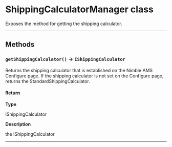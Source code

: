 # ShippingCalculatorManager class

Exposes the method for getting the shipping calculator.

---
## Methods
### `getShippingCalculator()` → `IShippingCalculator`

Returns the shipping calculator that is established on the Nimble AMS Configure page. If the shipping calculator is not set on the Configure page, returns the StandardShippingCalculator.

#### Return

**Type**

IShippingCalculator

**Description**

the IShippingCalculator

---
